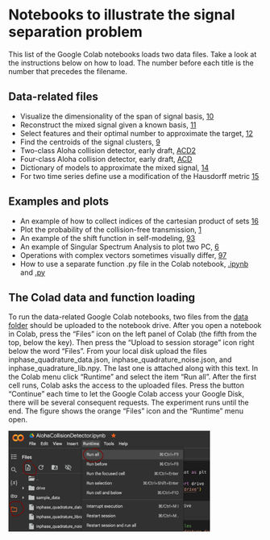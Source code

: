 # Notebooks to illustrate the signal separation problem
This list of the Google Colab notebooks loads two data files. Take a look at the instructions below on how to load. The number before each title is the number that precedes the filename. 

## Data-related files

- Visualize the dimensionality of the span of signal basis, [10](10_SingularValuesDecomposition.ipynb)
- Reconstruct the mixed signal given a known basis, [11](11_GetData_FindTheBasis.ipynb)
- Select features and their optimal number to approximate the target, [12](12_SingularValuesDecomposition.ipynb)
- Find the centroids of the signal clusters, [9](9_Distance_to_6bit.ipynb)
- Two-class Aloha collision detector, early draft, [ACD2](AlohaCollisionDetector2class_Feb7.ipynb)
- Four-class Aloha collision detector, early draft, [ACD](AlohaCollisionDetector.ipynb)
- Dictionary of models to approximate the mixed signal, [14](14_Base_Exhaustive_Search.ipynb)
- For two time series define use a modification of the Hausdorff metric [15](15_Hausdorf_distance_clustering.ipynb)

## Examples and plots
- An example of how to collect indices of the cartesian product of sets [16](16_Example_Cartesian_UpToC.ipynb)
- Plot the probability of the collision-free transmission, [1](1_Plot_Birthday_Probability_NQ.ipynb)
- An example of the shift function in self-modeling, [93](93_Example_shift.ipynb)
- An example of Singular Spectrum Analysis to plot two PC, [6](7_MixAndPlot_SSA.ipynb)
- Operations with complex vectors sometimes visually differ, [97](96_Example_ComplexVectorProjection.ipynb)  
- How to use a separate function .py file in the Colab notebook, [.ipynb](example_utility.ipynb) and [.py](example_utility.py)

## The Colad data and function loading 
To run the data-related Google Colab notebooks, two files from the [data folder](../data/) should be uploaded to the notebook drive. After you open a notebook in Colab, press the “Files” icon on the left panel of Colab (the fifth from the top, below the key). Then press the “Upload to session storage” icon right below the word “Files”. From your local disk upload the files inphase_quadrature_data.json, inphase_quadrature_noise.json, and inphase_quadrature_lib.npy. The last one is attached along with this text. In the Colab menu click “Runtime” and select the item “Run all”. After the first cell runs, Colab
asks the access to the uploaded files. Press the button “Continue” each time to let the Google Colab access your Google Disk, there will be several consequent requests. The experiment runs until the end. The figure shows the orange “Files” icon and the “Runtime” menu open.
<!--![Upload the files to Google Colab Python notebook to run the computational
experiment.](../latex/fig_demo_upload.png)-->
<img src="https://github.com/vadim-vic/Signal-separation/blob/main/latex/fig_demo_upload.png?raw=true)" alt="Upload the files to Google Colab Python notebook to run the computational
experiment." width="400" height="200">
